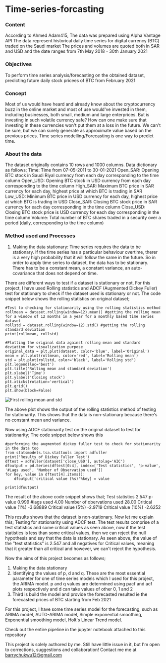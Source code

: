 # Time-series-forcasting

### Content
According to Ahmed Adam415, The data was prepared using Alpha Vantage API
The data represent historical daily time series for digital currency (BTC) traded on the Saudi market
The prices and volumes are quoted both in SAR and USD and the date ranges from 7th May 2018 - 30th January 2021

### Objectives
To perform time series analysis/forecasting on the obtained dataset, predicting future daily stock pricees of BTC from February 2021

### Concept
Most of us would have heard and already know about the cryptocurrency buzz in the online market and most of use would've invested in them, including businesses, both small, medium and large enterprices. But is investing in such volatile currency safe? How can one make sure that investing in these currencies won't put them at a loss in the future. We can't be sure, but we can surely generate as approximate value based on the previous prices. Time series modelling/Forecasting is one way to predict time.

### About the data
The dataset originally contains 10 rows and 1000 columns. Data dictionary as follows;
Time: Time from 07-05-2011 to 30-01-2021
Open_SAR: Opening BTC stock in Saudi Riyal currency from each day corresponding to the time column
Open_USD: Opening BTC stock in USD currency from each day corresponding to the time column
High_SAR: Maximum BTC price in SAR currency for each day, highest price at which BTC is trading in SAR
Low_USD: Minimum BTC price in USD currency for each day, highest price at which BTC is trading in USD
Close_SAR: Closing BTC stock price in SAR currency for each day corresponding in the time column
Close_USD: Closing BTC stock price is USD currency for each day corresponding in the time column
Volume: Total number of BTC shares traded in a security over a period (daily, corresponding to the time column)

### Method used and Processes
1. Making the data stationary: Time series requires the data to be stationary. If the time series has a particular behaviour overtime, therer is a very high probability that it will follow the same in the future. So in order to apply time series to dataset, the data has to be stationary. There has to be a constant mean, a constant variance, an auto-covariance that does not depend on time.

There are different ways to test if a dataset is stationary or not, For this project, I have used Rolling statistics and ADCF (Augmented Dickey Fuller) test for stationary to check if the dataset used is stationary or not.
The code snippet below shows the rolling statistics on original dataset;

```
#Test to checking for stationarity using the rolling statistics method
rollmean = dataset.rolling(window=12).mean() #getting the rolling mean for a window of 12 months in a year for a monthly based time series dataset
rollstd = dataset.rolling(window=12).std() #getting the rolling standard deviation
print(rollmean, rollstd)

#Plotting the original data against rolling mean and standard deviation for visualization purpose
original_data = plt.plot(dataset, color='blue', label='Original')
mean = plt.plot(rollmean, color='red', label='Rolling mean')
std = plt.plot(rollstd, color='black', label='Rolling std')
plt.legend(loc='best')
plt.title('Rolling mean and standard deviation')
plt.xlabel('Time')
plt.ylabel('Closing stock')
plt.xticks(rotation='vertical')
plt.grid()
plt.show(block=False)

```
![First rolling mean and std](https://user-images.githubusercontent.com/65792408/142500830-57dd849b-eefc-4a56-8ef0-ef95641f650f.png)

The above plot shows the output of the rolling statistics method of testing for stationarity. This shows that the data is non-stationary because there's no constant mean and variance.

Now using ADCF stationarity test on the original dataset to test for stationarity;
The code snippet below shows this

```
#performing the augmented dickey fuller test to check for stationarity in the data too
from statsmodels.tsa.stattools import adfuller
print('Results of Dickey Fuller Test')
dftest = adfuller(dataset['close_USD'], autolag='AIC')
dfoutput = pd.Series(dftest[0:4], index=['Test statistics', 'p-value', '#Lags used', 'Number of Observation used'])
for key, value in dftest[4].items():
    dfoutput['critical value (%s)'%key] = value
    
print(dfoutput)

```

The result of the above code snippet shows that;
Test statistics               2.547
p-value                       0.999
#lags used                    4.00
Number of obervations used    28.00
Critical value (1%)          -3.68889
Critical value (5%)          -2.9719
Critical value (10%)         -2.6252

This results shows that the dataset is non-stationary. Now let me explain this; Testing for stationarity using ADCF test. The test results comprise of a test statistics and some critical values as seen above, now if the test statistics is less than some critical values, then we can reject the null hypothesis and say that the data is stationary. As seen above, the value of the "test statistics" is 2.547 and all negatives for Critical values, meaning that it greater than all critical and however, we can't reject the hypothesis.

Now the aims of this project becomes as follows;
1. Making the data stationary
2. Identifying the values of p, d and q. These are the most essential parameter for one of time series models which I used for this project, the ARIMA model. p and q values are determined using pacf and acf plots respectively and d can take values of other 0, 1 and 2
3. Third is build the model and provide the forecasted resulted ie the forecasted prices of BTC starting from Feb 2021

For this project, I have some time series model for the forecasting, such as ARIMA model, AUTO-ARIMA model, Simple exponential smoothing, Exponential smoothing model, Holt's Linear Trend model.

Check out the entire pipeline in the jupyter notebook attached to this repository

This project is solely authored by me. Still have little issue in it, but I'm open to corrections, suggestions and collaboration!
Contact me me at barrychukwu12@gmail.com
